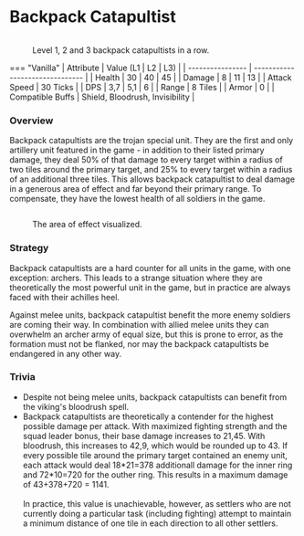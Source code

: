 # Backpack Catapultist

<figure><img src="../../assets/Rucksacklineup.png" alt=""><figcaption><p>Level 1, 2 and 3 backpack catapultists in a row.</p></figcaption></figure>


=== "Vanilla"
	| Attribute        | Value (L1 \| L2 \| L3)          |
	| ---------------- | ------------------------------- |
	| Health           | 30 \| 40 \| 45                  |
	| Damage           | 8 \| 11 \| 13                   |
	| Attack Speed     | 30 Ticks                        |
	| DPS              | 3,7 \| 5,1 \| 6                 |
	| Range            | 8 Tiles                         |
	| Armor            | 0                               |
	| Compatible Buffs | Shield, Bloodrush, Invisibility |



### Overview

Backpack catapultists are the trojan special unit. They are the first and only artillery unit featured in the game - in addition to their listed primary damage, they deal 50% of that damage to every target within a radius of two tiles around the primary target, and 25% to every target within a radius of an additional three tiles. This allows backpack catapultist to deal damage in a generous area of effect and far beyond their primary range. To compensate, they have the lowest health of all soldiers in the game.

<figure><img src="../../assets/Flächenschaden Rucksackkatapultist.png" alt=""><figcaption><p>The area of effect visualized.</p></figcaption></figure>

### Strategy

Backpack catapultists are a hard counter for all units in the game, with one exception: archers. This leads to a strange situation where they are theoretically the most powerful unit in the game, but in practice are always faced with their achilles heel.

Against melee units, backpack catapultist benefit the more enemy soldiers are coming their way. In combination with allied melee units they can overwhelm an archer army of equal size, but this is prone to error, as the formation must not be flanked, nor may the backpack catapultists be endangered in any other way.

### Trivia

* Despite not being melee units, backpack catapultists can benefit from the viking's bloodrush spell.
* Backpack catapultists are theoretically a contender for the highest possible damage per attack. With maximized fighting strength and the squad leader bonus, their base damage increases to 21,45. With bloodrush, this increases to 42,9, which would be rounded up to 43. If every possible tile around the primary target contained an enemy unit, each attack would deal 18\*21=378 additionall damage for the inner ring and 72\*10=720 for the outher ring. This results in a maximum damage of 43+378+720 = 1141. \
  \
  In practice, this value is unachievable, however, as settlers who are not currently doing a particular task (including fighting) attempt to maintain a minimum distance of one tile in each direction to all other settlers.
